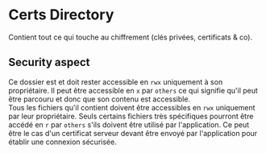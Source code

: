 # Certs Directory
Contient tout ce qui touche au chiffrement (clés privées, certificats & co).  

## Security aspect
Ce dossier est et doit rester accessible en `rwx` uniquement à son propriétaire.
Il peut être accessible en `x` par `others` ce qui signifie qu'il peut être parcouru et donc que son contenu est accessible.  
Tous les fichiers qu'il contient doivent être accessibles en `rwx` uniquement par leur propriétaire.
Seuls certains fichiers très spécifiques pourront être accédé en `r` par `others`
s'ils doivent être utilisé par l'application. Ce peut être le cas d'un certificat serveur devant être envoyé par l'application pour établir une connexion sécurisée.
